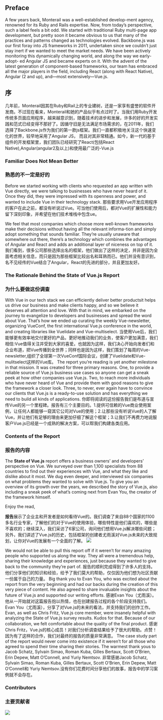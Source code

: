## Preface

A few years back, Monterail was a well-established develop-ment agency, renowned for its Ruby and Rails expertise. Now, from today’s perspective, such a label feels a bit odd. We started with traditional Ruby multi-page app development, but pretty soon it became obvious to us that many of the practices and patterns changed as technologies evolved. Backbone.js was our first foray into JS frameworks in 2011, undertaken since we couldn’t just stay inert if we wanted to meet the market needs. We have been actively monitoring this dynamically changing world, and along the way we early-adopt- ed Angular JS and became experts on it. With the advent of the latest generation of component-based frameworks, our team has embraced all the major players in the field, including React (along with React Native), Angular (2 and up), and—most extensively—Vue.js.

## 序
几年前，Monterail因其在Ruby和Rail上的专业建树，还是一家享有盛誉的软件开发商。不过现在看来，Monterail和她的产品似乎有点过时了。当我们用Ruby开发传统多页面应用程序，越来越意识到，随着技术的进步和发展，许多的好的开发实践和范式已经变得不那好了。因循守旧是无法满足市场需求的，在2011年，我们选择了Backbone.js作为我们的第一款js框架。我们一直都积极地关注这个快速变化的世界，较早地采用了Angular JS， 而且对其非常精通。如今，新一代的基于组件的开发框架里，我们团队已经研究了React(包括React Native),Angular(angular2及以上)和使用最广泛的-Vue.js

### Familiar Does Not Mean Better

### 熟悉的不一定是好的
Before we started working with clients who requested an app written with Vue directly, we were talking to businesses who have never heard of it. Once they did, they were impressed with its openness and power, and wanted to include Vue in their technology stack.
那些要求用Vue开发应用程序的客户在此之前，都没有听说过Vue。可当他们使用后，都对Vue的扩展性和能力留下深刻印象，并希望在他们技术堆栈中包含ue。

We feel that most companies which choose more well-known frameworks make their decisions without having all the relevant informa-tion and simply adopt something that sounds familiar. They’re usually unaware that somewhere out there, there’s a technology which combines the advantages of Angular and React and adds an additional layer of niceness on top of it.
我们看到，很多公司那些选择出名的框架，他们做出了这样的决定，并非是因为全面考虑相关信息，而只是因为那些框架比较出名和耳熟而已。他们并没有意识到，名不见经传的Vue结合了Angular，React的先进的部分，并且更加友好。
### The Rationale Behind the State of Vue.js Report
### 为什么要做这份调查
With Vue in our tech stack we can efficiently deliver better productsit helps us drive our business and make clients happy, and so we believe it deserves all attention and love. With that in mind, we embarked on the journey to evangelize to developers and businesses and spread
the word about Vue. That’s how we ended up curating the weekly Vue-newsletter, organizing VueConf, the first international Vue.js conference in the world, and creating libraries like Vuelidate and Vue-multiselect.
当使用Vue后，我们能够更有效率地交付更好的产品，更好地推动我们的业务，使客户更加满意，我们相信:Vue值得关注并受到大家的喜爱。也就因为这样，我们决心开始向发者们和企业布道，把Vue传播到全世界；同样也是因为这样，我们策划了每周的Vue-newsletter,组织了全球第一次VueConf国际会议，创建了Vuelidate和Vue-mulitselect这样的Vue库。
The report you’re reading is yet another milestone in that mission. It was created for three primary reasons. One, to provide a reliable source of Vue.js business use cases so anyone can get a sneak peek at how other companies use Vue.js. Two, to reach more individuals who have never heard of Vue and provide them with good reasons to give the framework a closer look. Three, to never, ever again have to convince our clients that Vue.js is a ready-to-use solution and has everything we need to build all kinds of applications.
你即将阅读的这份报告我们是布道与宣传Vue的另一个里程碑。报告有三个主要目的。1.提供可信赖的Vue商业使用案例，让任何人都能够一窥其它公司对Vue的使用；2.让那些没有听说Vue的人了解Vue，并让他们有足够的理由来更加仔细了解这个框架；3.让我们不再费力地说服客户Vue.js已经是一个成熟的解决方案，可以帮我们构建各类应用。

### Contents of the Report
### 报告的内容
The **State of Vue.js** report offers a business owners’ and developers’ perspective on Vue. We surveyed over than 1,100 specialists from 88 countries to find out their experiences with Vue, and what they like and dislike about it most. We dug even deeper, and interviewed six companies on what problems they wanted to solve with Vue.js. To give you an overview of its growth over the years, we described the story of Vue.js, also including a sneak peek of what’s coming next from Evan You, the creator of the framework himself.

Enjoy the read,

**报告**展示了企业主和开发者是如何看待Vue的。我们调查了来自88个国家的1100多名行业专家，了解他们的对于Vue的使用体验，哪些特性是他们喜欢的，哪些是不喜欢的；继续深入，我们采访了6家公司，询问他们想用Vue.js解决哪些问题；另外，我们讲述了Vue.js的历史，包括框架的创建者尤雨溪对Vue.js未来的大致规划，让你对Vue的发展有一个全面的了解。
![](https://i.niupic.com/images/2017/10/31/fXsajR.png)

We would not be able to pull this report off if it weren’t for many amazing people who supported us along the way. They all were a tremendous help, sharing their knowledge and experiences, just because they wanted to give back to the community they’re part of.
报告的顺利完成得到了许多人的支持。他们分享他们的知识和经验，给予了我们莫大的帮助，仅仅因为他们想为社区贡献一份属于自己的力量。
Big thank you to Evan You, who was excited about the report from the very beginning and had our backs during the creation of this very piece of content. He also agreed to share invaluable insights about the future of Vue.js and supported our writing efforts.
感谢Evan You（尤雨溪）。他从一开始就对这篇报告抱以热情，也在创建报告过程的各个阶段支持我们。Evan You（尤雨溪），分享了对Vue.js的未来的看法，并支持我们的创作工作。
Evan, as well as Chris Fritz, Vue.js core member, were insanely helpful with analyzing the State of Vue.js survey results. Kudos for that. Because of our collaboration, we felt comfortable about the quality of the final product.
感谢Chris Fritz，Vue.js的核心成员！对我们分析调查结果给予了很大的帮助。点赞！因为有了这样的合作，我们对最终的报告的质量非常满意。
The case study part of the report would never come into existence if it weren’t for all those who agreed to spend their time sharing their stories. The warmest thank yous to Jacob Schatz, Sylvain Simao, Roman Kuba, Gilles Bertaux, Scott O’Brien, Erin Depew, Matt O’Connell, and Yuriy Nemtsov.
非常感谢Jacob Schatz, Sylvain Simao, Roman Kuba, Gilles Bertaux, Scott O’Brien, Erin Depew, Matt O’Connell和 Yuriy Nemtsov.没有你们花费时间分享他们的故事，报告中的学习案例就不会存在。
### Contributors
### 主要贡献者
![](https://i.niupic.com/images/2017/10/31/gLIe1Z.png)
